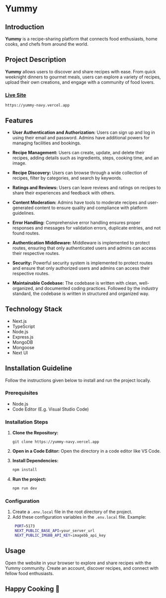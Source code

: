 # Yummy

## Introduction

**Yummy** is a recipe-sharing platform that connects food enthusiasts, home cooks, and chefs from around the world.

## Project Description

**Yummy** allows users to discover and share recipes with ease. From quick weeknight dinners to gourmet meals, users can explore a variety of recipes, upload their own creations, and engage with a community of food lovers.

### [Live Site](https://yummy-navy.vercel.app)

```plaintext
https://yummy-navy.vercel.app
   ```

## Features

- **User Authentication and Authorization:**
  Users can sign up and log in using their email and password. Admins have additional powers for managing facilities and bookings.

- **Recipe Management:**
  Users can create, update, and delete their recipes, adding details such as ingredients, steps, cooking time, and an image.

- **Recipe Discovery:**
  Users can browse through a wide collection of recipes, filter by categories, and search by keywords.

- **Ratings and Reviews:**
  Users can leave reviews and ratings on recipes to share their experiences and feedback with others.

- **Content Moderation:**
  Admins have tools to moderate recipes and user-generated content to ensure quality and compliance with platform guidelines.

- **Error Handling:**
  Comprehensive error handling ensures proper responses and messages for validation errors, duplicate entries, and not found routes.

- **Authentication Middleware:**
  Middleware is implemented to protect routes, ensuring that only authenticated users and admins can access their respective routes.

- **Security:**
  Powerful security system is implemented to protect routes and ensure that only authorized users and admins can access their respective routes.

- **Maintainable Codebase:**
  The codebase is written with clean, well-organized, and documented coding practices. Followed by the industry standard, the codebase is written in structured and organized way.

## Technology Stack

- Next.js
- TypeScript
- Node.js
- Express.js
- MongoDB
- Mongoose
- Next UI

## Installation Guideline

Follow the instructions given below to install and run the project locally.

### Prerequisites

- Node.js
- Code Editor (E.g. Visual Studio Code)

### Installation Steps

1. **Clone the Repository:**

   ```base
   git clone https://yummy-navy.vercel.app
   ```

2. **Open in a Code Editor:**
   Open the directory in a code editor like VS Code.
3. **Install Dependencies:**

   ```markdown
   npm install
   ```

4. **Run the project:**

   ```markdown
   npm run dev
   ```

### Configuration

1. Create a `.env.local` file in the root directory of the project.
2. Add these configuration variables in the `.env.local` file.
   Example:
   ```bash
    PORT=5173
    NEXT_PUBLIC_BASE_API=your_server_url
    NEXT_PUBLIC_IMGBB_API_KEY=imagebb_api_key
   ```

## Usage

Open the website in your browser to explore and share recipes with the Yummy community. Create an account, discover recipes, and connect with fellow food enthusiasts.

## Happy Cooking 🍳